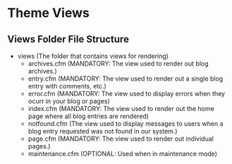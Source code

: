 # Theme Views

## Views Folder File Structure

- <i class="fa fa-folder-open"></i> views (The folder that contains views for rendering)
    + <i class="fa fa-folder-open"></i> archives.cfm (MANDATORY: The view used to render out blog archives.)
    + <i class="fa fa-folder-open"></i> entry.cfm (MANDATORY: The view used to render out a single blog entry with comments, etc.)
    + <i class="fa fa-folder-open"></i> error.cfm (MANDATORY: The view used to display errors when they ocurr in your blog or pages)
    + <i class="fa fa-folder-open"></i> index.cfm (MANDATORY: The view used to render out the home page where all blog entries are rendered)
    + <i class="fa fa-folder-open"></i> notfound.cfm (The view used to display messages to users when a blog entry requested was not found in our system.)
    + <i class="fa fa-folder-open"></i> page.cfm (MANDATORY: The view used to render out individual pages.)
    + <i class="fa fa-folder-open"></i> maintenance.cfm (OPTIONAL: Used when in maintenance mode)